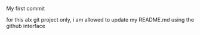 My first commit


for this alx git project only, i am allowed to update my README.md using the github interface
